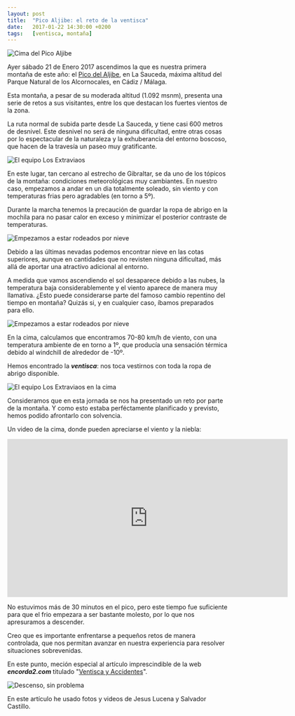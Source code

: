 ```yaml
---
layout: post
title:  "Pico Aljibe: el reto de la ventisca"
date:   2017-01-22 14:30:00 +0200
tags:	[ventisca, montaña]
---
```


![Cima del Pico Aljibe][cima]

Ayer sábado 21 de Enero 2017 ascendimos la que es nuestra primera montaña
de este año: el [Pico del Aljibe][wiki_aljibe], en La Sauceda, máxima altitud
del Parque Natural de los Alcornocales, en Cádiz / Málaga.

Esta montaña, a pesar de su moderada altitud (1.092 msnm), presenta una serie
de retos a sus visitantes, entre los que destacan los fuertes vientos de la
zona.

<!--more-->

La ruta normal de subida parte desde La Sauceda, y tiene casi 600 metros de
desnivel. Este desnivel no será de ninguna dificultad, entre otras cosas por lo
espectacular de la naturaleza y la exhuberancia del entorno boscoso, que hacen
de la travesía un paseo muy gratificante.

![El equipo Los Extraviaos][grupo]

En este lugar, tan cercano al estrecho de Gibraltar, se da uno de los tópicos
de la montaña: condiciones meteorológicas muy cambiantes. En nuestro caso,
empezamos a andar en un dia totalmente soleado, sin viento y con temperaturas
frias pero agradables (en torno a 5º).

Durante la marcha tenemos la precaución de guardar la ropa de abrigo en la
mochila para no pasar calor en exceso y minimizar el posterior contraste de
temperaturas.

![Empezamos a estar rodeados por nieve][nieve1]

Debido a las últimas nevadas podemos encontrar nieve en las cotas superiores,
aunque en cantidades que no revisten ninguna dificultad, más allá de aportar
una atractivo adicional al entorno.

A medida que vamos ascendiendo el sol desaparece debido a las nubes,
la temperatura baja considerablemente y el viento aparece de manera muy
llamativa. ¿Esto puede considerarse parte del famoso cambio repentino del
tiempo en montaña? Quizás si, y en cualquier caso, íbamos preparados para
ello.

![Empezamos a estar rodeados por nieve][nieve2]

En la cima, calculamos que encontramos 70-80 km/h de viento, con una
temperatura ambiente de en torno a 1º, que producía una sensación térmica
debido al windchill de alrededor de -10º.

Hemos encontrado la ***ventisca***: nos toca vestirnos con toda la ropa de
abrigo disponible.

![El equipo Los Extraviaos en la cima][grupo_cima]

Consideramos que en esta jornada se nos ha presentado un reto por parte
de la montaña. Y como esto estaba perféctamente planificado y previsto, hemos
podido afrontarlo con solvencia.

Un video de la cima, donde pueden apreciarse el viento y la niebla:

<center>
<iframe width="640" height="360"
	src="https://www.youtube-nocookie.com/embed/EWaHP5T07_8?rel=0"
	frameborder="0" allowfullscreen>
</iframe>
</center>

No estuvimos más de 30 minutos en el pico, pero este tiempo fue suficiente
para que el frio empezara a ser bastante molesto, por lo que nos apresuramos
a descender.

Creo que es importante enfrentarse a pequeños retos de manera controlada,
que nos permitan avanzar en nuestra experiencia para resolver situaciones
sobrevenidas.

En este punto, meción especial al artículo imprescindible de la web
***encorda2.com*** titulado "[Ventisca y Accidentes][encorda2]".

![Descenso, sin problema][nieve3]

En este artículo he usado fotos y videos de Jesus Lucena y Salvador Castillo.


[cima]:			{{site.url}}/assets/pico_aljibe_cima.png
[wiki_aljibe]:		https://es.wikipedia.org/wiki/Pico_del_Aljibe
[grupo]:		{{site.url}}/assets/pico_aljibe_grupo.png
[nieve1]:		{{site.url}}/assets/pico_aljibe_nieve1.png
[nieve2]:		{{site.url}}/assets/pico_aljibe_nieve2.png
[grupo_cima]:		{{site.url}}/assets/pico_aljibe_grupo_cima.png
[nieve3]:		{{site.url}}/assets/pico_aljibe_nieve3.png
[encorda2]:		http://encorda2.com/2014/02/17/ventisca-y-accidentes/
